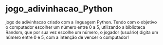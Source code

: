 # jogo_adivinhacao_Python
jogo de adivinhacao criado com a linguagem Python.  Tendo com o objetivo o computador escolher um número entre 0 a 5, utilizando a biblioteca Random, que por sua vez escolhe um número, o jogador (usuário) digita um número entre 0 e 5, com a intenção de vencer o computador!
